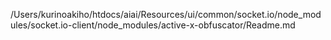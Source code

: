 /Users/kurinoakiho/htdocs/aiai/Resources/ui/common/socket.io/node_modules/socket.io-client/node_modules/active-x-obfuscator/Readme.md